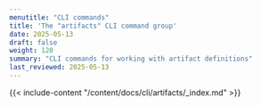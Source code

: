 ```yaml
---
menutitle: "CLI commands"
title: 'The "artifacts" CLI command group'
date: 2025-05-13
draft: false
weight: 120
summary: "CLI commands for working with artifact definitions"
last_reviewed: 2025-05-13
---
```


{{< include-content "/content/docs/cli/artifacts/_index.md" >}}
